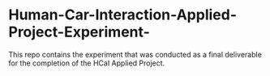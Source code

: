 # Human-Car-Interaction-Applied-Project-Experiment-
This repo contains the experiment that was conducted as a final deliverable for the completion of the HCaI Applied Project.
